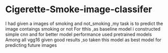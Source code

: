# Cigerette-Smoke-image-classifer
I had given a images of smoking and not_smoking ,my task is to predict the image contaings smoking or not
For tthis ,as baseline model i constructed simple cnn and for better model performance used pretrained models
Among all vgg16 given good results ,so taken this model as best model for predicting future images
